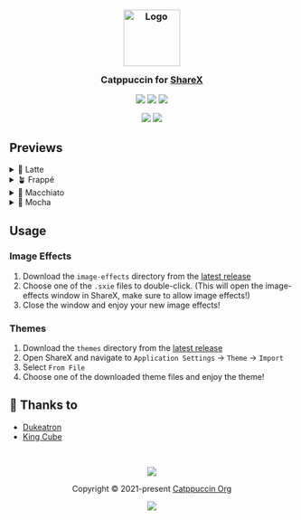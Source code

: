 <h3 align="center">
	<img src="https://raw.githubusercontent.com/catppuccin/catppuccin/main/assets/logos/exports/1544x1544_circle.png" width="100" alt="Logo"/><br/>
	<img src="https://raw.githubusercontent.com/catppuccin/catppuccin/main/assets/misc/transparent.png" height="30" width="0px"/>
	Catppuccin for <a href="https://getsharex.com">ShareX</a>
	<img src="https://raw.githubusercontent.com/catppuccin/catppuccin/main/assets/misc/transparent.png" height="30" width="0px"/>
</h3>

<p align="center">
	<a href="https://github.com/catppuccin/sharex/stargazers"><img src="https://img.shields.io/github/stars/catppuccin/sharex?colorA=363a4f&colorB=b7bdf8&style=for-the-badge"></a>
	<a href="https://github.com/catppuccin/sharex/issues"><img src="https://img.shields.io/github/issues/catppuccin/sharex?colorA=363a4f&colorB=f5a97f&style=for-the-badge"></a>
	<a href="https://github.com/catppuccin/sharex/contributors"><img src="https://img.shields.io/github/contributors/catppuccin/sharex?colorA=363a4f&colorB=a6da95&style=for-the-badge"></a>
</p>

<p align="center">
	<img src="https://raw.githubusercontent.com/catppuccin/sharex/main/assets/image-effects/preview.webp"/>
	<img src="https://raw.githubusercontent.com/catppuccin/sharex/main/assets/themes/preview.webp"/>
</p>

## Previews

<details>
	<summary>🌻 Latte</summary>
	<img src="https://raw.githubusercontent.com/catppuccin/sharex/main/assets/image-effects/latte.webp"/>
	<img src="https://raw.githubusercontent.com/catppuccin/sharex/main/assets/themes/latte.webp"/>
</details>
<details>
	<summary>🪴 Frappé</summary>
	<img src="https://raw.githubusercontent.com/catppuccin/sharex/main/assets/image-effects/frappe.webp"/>
	<img src="https://raw.githubusercontent.com/catppuccin/sharex/main/assets/themes/frappe.webp"/>
</details>
<details>
	<summary>🌺 Macchiato</summary>
	<img src="https://raw.githubusercontent.com/catppuccin/sharex/main/assets/image-effects/macchiato.webp"/>
	<img src="https://raw.githubusercontent.com/catppuccin/sharex/main/assets/themes/macchiato.webp"/>
</details>
<details>
	<summary>🌿 Mocha</summary>
	<img src="https://raw.githubusercontent.com/catppuccin/sharex/main/assets/image-effects/mocha.webp"/>
	<img src="https://raw.githubusercontent.com/catppuccin/sharex/main/assets/themes/mocha.webp"/>
</details>

## Usage

### Image Effects

1. Download the `image-effects` directory from the [latest release](https://github.com/catppuccin/sharex/releases/latest)
2. Choose one of the `.sxie` files to double-click. (This will open the image-effects window in ShareX, make sure to allow image effects!)
3. Close the window and enjoy your new image effects!

### Themes

1. Download the `themes` directory from the [latest release](https://github.com/catppuccin/sharex/releases/latest)
2. Open ShareX and navigate to `Application Settings` → `Theme` → `Import`
3. Select `From File`
4. Choose one of the downloaded theme files and enjoy the theme!

## 💝 Thanks to

- [Dukeatron](https://github.com/Dukeatron)
- [King Cube](https://github.com/kingofcube)

&nbsp;

<p align="center">
	<img src="https://raw.githubusercontent.com/catppuccin/catppuccin/main/assets/footers/gray0_ctp_on_line.svg?sanitize=true" />
</p>

<p align="center">
	Copyright &copy; 2021-present <a href="https://github.com/catppuccin" target="_blank">Catppuccin Org</a>
</p>

<p align="center">
	<a href="https://github.com/catppuccin/catppuccin/blob/main/LICENSE"><img src="https://img.shields.io/static/v1.svg?style=for-the-badge&label=License&message=MIT&logoColor=d9e0ee&colorA=363a4f&colorB=b7bdf8"/></a>
</p>
